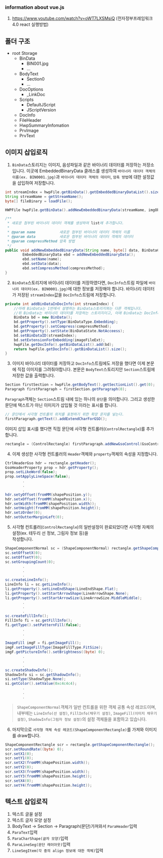 ### information about vue.js
1. https://www.youtube.com/watch?v=oWT7LXSMsiQ (전자정부프레임워크 4.0 react 실행방법)

## 폴더 구조
 - root Storage
   - BinData
     - BIN001.jpg
     - ...
   - BodyText
     - Section0
     - ...
   - DocOptions
     - _LinkDoc
   - Scripts
     - DefaultJScript
     - JScriptVersion
   - DocInfo
   - FileHeader
   - HwpSummaryInfomation
   - PrvImage
   - PrvText

## 이미지 삽입로직
1. `BinData`스토리지는 이미지, 음성파일과 같은 바이너리 데이터를 저장하는 저장소입니다. 이곳에
EmbeddedBinaryData 클래스를 생성하여 `바이너리 데이터 객체의 이름(ex. BIN0001.jpg)`과 `바이너리 데이터 객체의 데이터`, `암축 방법`에 대한
설정값을 삽입하여 저장합니다.
```java
int streamIndex = hwpFile.getBinData().getEmbeddedBinaryDataList().size() + 1;
String streamName = getStreamName();
byte[] fileBinary = loadFile();

HWPFile hwpFile.getBinData().addNewEmbeddedBinaryData(streamName, imgObj.getBytes(), compressMethod);

/**
 * 새로운 첨부된 바이너리 데이터 객체를 생성하여 list에 추가합니다.
 *
 * @param name           새로운 첨부된 바이너리 데이터 객체의 이름
 * @param data           새로운 첨부된 바이너리 데이터 객체의 데이터
 * @param compressMethod 암축 방법
 */
public void addNewEmbeddedBinaryData(String name, byte[] data, BinDataCompress compressMethod) {
        EmbeddedBinaryData ebd = addNewEmbeddedBinaryData();
        ebd.setName(name);
        ebd.setData(data);
        ebd.setCompressMethod(compressMethod);
}
```

2. `BinData`스토리지에 바이너리 데이터를 저장하였다면, `DocInfo`스트림 파일에 `바이너리 데이터(ex. BIN0001.jpg)`에 대한
정보를 저장해야 합니다. 바이너리 데이터가 저장된 `streamIndex`값을 `DocInfo`스트림에 저장합니다.
```java
private int addBinDataInDocInfo(int streamIndex) {
    //아래 BinData는 1번에서 설명하는 BinData스토리지와는 다른 객체입니다.
    //위 BinData는 바이너리 데이터를 저장하는 스토리지이고, 아래 BinData는 DocInfo에 저장할 스트림 파일입니다.
    BinData bd = new BinData();
    bd.getProperty().setType(BinDataType.Embedding);
    bd.getProperty().setCompress(compressMethod);
    bd.getProperty().setState(BinDataState.NotAcceess);
    bd.setBinDataID(streamIndex);
    bd.setExtensionForEmbedding(imageFileExt);
    hwpFile.getDocInfo().getBinDataList().add(bd);
    return hwpFile.getDocInfo().getBinDataList().size();
}
```

3. 이미지 바이너리 데이터를 저장하고 `DocInfo`스트림에도 저장을 했다면 이제 본문에 직접 이미지를 그려줘야합니다.
본문은 `BodyText`스토리지안 `Section`스트림에 저장한 값을 출력합니다.
```java
Section firstSection = hwpFile.getBodyText().getSectionList().get(0);
Paragraph firstParagraph = firstSection.getParagraph(0);
```
`Paragraph`객체는 `Section`스트림 내에 있는 하나의 `문단`을 의미합니다.
그리고 생성한 문단에 텍스트가 아닌 이미지가 삽입될 것 이라는 표시를 합니다.
```java
// 문단에서 사각형 컨트롤의 위치를 표현하기 위한 확장 문자를 넣는다.
firstParagraph.getText().addExtendCharForGSO();
```
이미지 삽입 표시를 했다면 직접 문단에 사각형 컨트롤러(`ControlRectangle`)를 추가합니다.
```java
rectangle = (ControlRectangle) firstParagraph.addNewGsoControl(GsoControlType.Rectangle);
```

4. 이제 생성한 사각형 컨트롤러의 `Header`객체와 `property`객체의 속성을 지정합니다.
```java
CtrlHeaderGso hdr = rectangle.getHeader();
GsoHeaderProperty prop = hdr.getProperty();
prop.setLikeWord(false);
prop.setApplyLineSpace(false);
        .
        .
        .
hdr.setyOffset(fromMM(shapePosition.y));
hdr.setxOffset(fromMM(shapePosition.x));
hdr.setWidth(fromMM(shapePosition.width));
hdr.setHeight(fromMM(shapePosition.height));
hdr.setzOrder(0);
hdr.setOutterMarginLeft(0);
```

5. 사각형 컨트롤러(`ControlRectangle`)의 일반설정이 완료되었다면 사각형 자체의 설정(ex. 테두리 선 정보, 그림자 정보 등)을  
작성합니다.
```java
ShapeComponentNormal sc = (ShapeComponentNormal) rectangle.getShapeComponent();
sc.setOffsetX(0);
sc.setOffsetY(0);
sc.setGroupingCount(0);
        .
        .
        .
sc.createLineInfo();
LineInfo li = sc.getLineInfo();
li.getProperty().setLineEndShape(LineEndShape.Flat);
li.getProperty().setStartArrowShape(LineArrowShape.None);
li.getProperty().setStartArrowSize(LineArrowSize.MiddleMiddle);
        .
        .
        .
sc.createFillInfo();
FillInfo fi = sc.getFillInfo();
fi.getType().setPatternFill(false);
        .
        .
        .
ImageFill imgF = fi.getImageFill();
imgF.setImageFillType(ImageFillType.FitSize);
imgF.getPictureInfo().setBrightness((byte) 0);
        .
        .
        .
sc.createShadowInfo();
ShadowInfo si = sc.getShadowInfo();
si.setType(ShadowType.None);
si.getColor().setValue(0xc4c4c4);
        .
        .
        .
```
>`ShapeComponentNormal`객체가 일반 컨트롤을 위한 객체 공통 속성 레코드이며,
> 내부에는 `LineInfo(선 설정)`, `FillInfo(채우기 설정)`, `ImageFill(이미지 채우기 설정)`,
> `ShadowInfo(그림자 정보 설정)`의 설정 객체들을 포함하고 있습니다.

6. 마지막으로 `사각형 객체 속성 레코드(ShapeComponentRectangle)`를 가져와 이미지를 draw합니다.
```java
ShapeComponentRectangle scr = rectangle.getShapeComponentRectangle();
scr.setRoundRate((byte) 0);
scr.setX1(0);
scr.setY1(0);
scr.setX2(fromMM(shapePosition.width));
scr.setY2(0);
scr.setX3(fromMM(shapePosition.width));
scr.setY3(fromMM(shapePosition.height));
scr.setX4(0);
scr.setY4(fromMM(shapePosition.height));
```

## 텍스트 삽입로직
1. 텍스트 글꼴 설정
2. 텍스트 글자 모양 설정
3. BodyText -> Section -> Paragraph(문단)가져와서 `ParaHeader`입력
4. `ParaText`입력
5. `ParaCharShape(글자 모양)`입력
6. `ParaLineSeg(문단 레이아웃)`입력
7. `LineSegItem(각 중의 align 정보에 대한 객체)`입력

